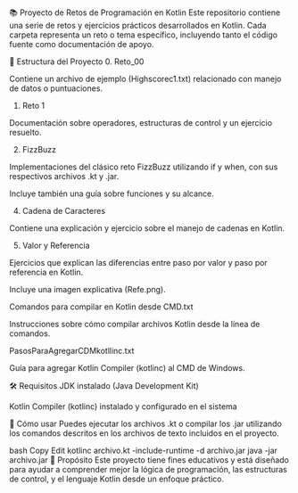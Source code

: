 📚 Proyecto de Retos de Programación en Kotlin
Este repositorio contiene una serie de retos y ejercicios prácticos desarrollados en Kotlin. Cada carpeta representa un reto o tema específico, incluyendo tanto el código fuente como documentación de apoyo.

📁 Estructura del Proyecto
0. Reto_00

Contiene un archivo de ejemplo (Highscorec1.txt) relacionado con manejo de datos o puntuaciones.

1. Reto 1

Documentación sobre operadores, estructuras de control y un ejercicio resuelto.

2. FizzBuzz

Implementaciones del clásico reto FizzBuzz utilizando if y when, con sus respectivos archivos .kt y .jar.

Incluye también una guía sobre funciones y su alcance.

4. Cadena de Caracteres

Contiene una explicación y ejercicio sobre el manejo de cadenas en Kotlin.

5. Valor y Referencia

Ejercicios que explican las diferencias entre paso por valor y paso por referencia en Kotlin.

Incluye una imagen explicativa (Refe.png).

Comandos para compilar en Kotlin desde CMD.txt

Instrucciones sobre cómo compilar archivos Kotlin desde la línea de comandos.

PasosParaAgregarCDMkotllinc.txt

Guía para agregar Kotlin Compiler (kotlinc) al CMD de Windows.

🛠️ Requisitos
JDK instalado (Java Development Kit)

Kotlin Compiler (kotlinc) instalado y configurado en el sistema

🚀 Cómo usar
Puedes ejecutar los archivos .kt o compilar los .jar utilizando los comandos descritos en los archivos de texto incluidos en el proyecto.

bash
Copy
Edit
kotlinc archivo.kt -include-runtime -d archivo.jar
java -jar archivo.jar
📌 Propósito
Este proyecto tiene fines educativos y está diseñado para ayudar a comprender mejor la lógica de programación, las estructuras de control, y el lenguaje Kotlin desde un enfoque práctico.
